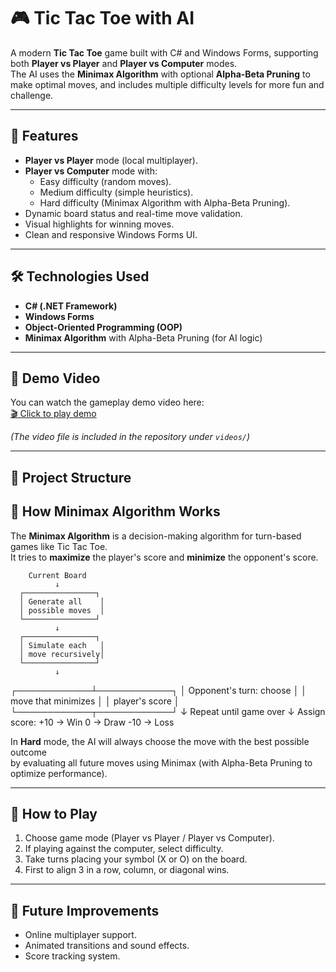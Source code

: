 # 🎮 Tic Tac Toe with AI

A modern **Tic Tac Toe** game built with C# and Windows Forms, supporting both **Player vs Player** and **Player vs Computer** modes.  
The AI uses the **Minimax Algorithm** with optional **Alpha-Beta Pruning** to make optimal moves, and includes multiple difficulty levels for more fun and challenge.

---

## 🚀 Features
- **Player vs Player** mode (local multiplayer).
- **Player vs Computer** mode with:
  - Easy difficulty (random moves).
  - Medium difficulty (simple heuristics).
  - Hard difficulty (Minimax Algorithm with Alpha-Beta Pruning).
- Dynamic board status and real-time move validation.
- Visual highlights for winning moves.
- Clean and responsive Windows Forms UI.

---

## 🛠️ Technologies Used
- **C# (.NET Framework)**
- **Windows Forms**
- **Object-Oriented Programming (OOP)**
- **Minimax Algorithm** with Alpha-Beta Pruning (for AI logic)

---

## 🎥 Demo Video
You can watch the gameplay demo video here:  
[🎬 Click to play demo](videos/demo.mp4)

*(The video file is included in the repository under `videos/`)*

---

## 📂 Project Structure

## 🧠 How Minimax Algorithm Works
The **Minimax Algorithm** is a decision-making algorithm for turn-based games like Tic Tac Toe.  
It tries to **maximize** the player's score and **minimize** the opponent's score.


        Current Board
              ↓
      ┌────────────────┐
      │ Generate all    │
      │ possible moves  │
      └────────────────┘
              ↓
      ┌────────────────┐
      │ Simulate each   │
      │ move recursively│
      └────────────────┘
              ↓
 ┌────────────┴────────────┐
 │ Opponent's turn: choose │
 │ move that minimizes     │
 │ player's score          │
 └────────────┬────────────┘
              ↓
   Repeat until game over
              ↓
      Assign score:
      +10 → Win
       0  → Draw
      -10 → Loss


In **Hard** mode, the AI will always choose the move with the best possible outcome  
by evaluating all future moves using Minimax (with Alpha-Beta Pruning to optimize performance).

---

## 🎯 How to Play
1. Choose game mode (Player vs Player / Player vs Computer).
2. If playing against the computer, select difficulty.
3. Take turns placing your symbol (X or O) on the board.
4. First to align 3 in a row, column, or diagonal wins.

---

## 📌 Future Improvements
- Online multiplayer support.
- Animated transitions and sound effects.
- Score tracking system.

